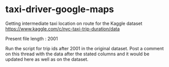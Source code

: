 # taxi-driver-google-maps
Getting intermediate taxi location on route for the Kaggle dataset https://www.kaggle.com/c/nyc-taxi-trip-duration/data

Present file length : 2001

Run the script for trip ids after 2001 in the original dataset. Post a comment on this thread with the data after the stated columns and it would be updated here as well as on the dataset.
